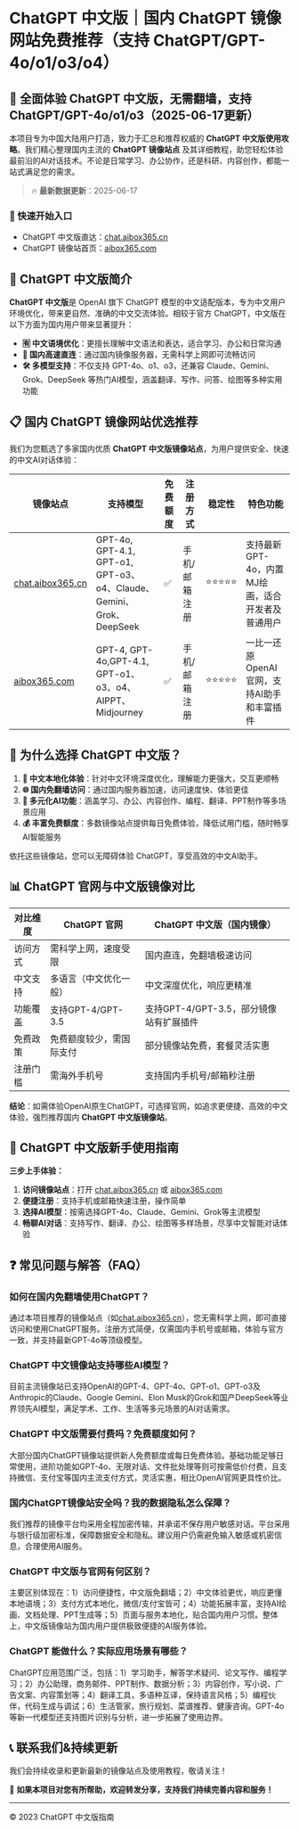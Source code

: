 # ChatGPT 中文版｜国内 ChatGPT 镜像网站免费推荐（支持 ChatGPT/GPT-4o/o1/o3/o4）

## 📢 全面体验 ChatGPT 中文版，无需翻墙，支持 ChatGPT/GPT-4o/o1/o3（2025-06-17更新）

本项目专为中国大陆用户打造，致力于汇总和推荐权威的 **ChatGPT 中文版使用攻略**。我们精心整理国内主流的 **ChatGPT 镜像站点** 及其详细教程，助您轻松体验最前沿的AI对话技术。不论是日常学习、办公协作，还是科研、内容创作，都能一站式满足您的需求。

> 🔥 **最新数据更新**：2025-06-17

### 🚀 快速开始入口

- ChatGPT 中文版直达：[chat.aibox365.cn](https://chat.aibox365.cn)
- ChatGPT 镜像站首页：[aibox365.com](https://aibox365.com)

## 🤔 ChatGPT 中文版简介

**ChatGPT 中文版**是 OpenAI 旗下 ChatGPT 模型的中文适配版本，专为中文用户环境优化，带来更自然、准确的中文交流体验。相较于官方 ChatGPT，中文版在以下方面为国内用户带来显著提升：

- **🈶 中文语境优化**：更擅长理解中文语法和表达，适合学习、办公和日常沟通
- **🚀 国内高速直连**：通过国内镜像服务器，无需科学上网即可流畅访问
- **🛠️ 多模型支持**：不仅支持 GPT-4o、o1、o3，还兼容 Claude、Gemini、Grok、DeepSeek 等热门AI模型，涵盖翻译、写作、问答、绘图等多种实用功能

## 📋 国内 ChatGPT 镜像网站优选推荐

我们为您甄选了多家国内优质 **ChatGPT 中文版镜像站点**，为用户提供安全、快速的中文AI对话体验：

| 镜像站点 | 支持模型 | 免费额度 | 注册方式 | 稳定性 | 特色功能 |
|----------|----------|----------|----------|--------|----------|
| [chat.aibox365.cn](https://chat.aibox365.cn) | GPT-4o, GPT-4.1, GPT-o1, GPT-o3、o4、Claude、Gemini、Grok、DeepSeek | ✅ | 手机/邮箱注册 | ⭐⭐⭐⭐⭐ | 支持最新GPT-4o，内置MJ绘画，适合开发者及普通用户 |
| [aibox365.com](https://aibox365.com) | GPT-4, GPT-4o,GPT-4.1, GPT-o1、o3、o4、AIPPT、Midjourney | ✅ | 手机/邮箱注册 | ⭐⭐⭐⭐⭐ | 一比一还原OpenAI官网，支持AI助手和丰富插件 |

## 🌟 为什么选择 ChatGPT 中文版？

1. **📝 中文本地化体验**：针对中文环境深度优化，理解能力更强大，交互更顺畅
2. **🌐 国内免翻墙访问**：通过国内服务器加速，访问速度快、体验更佳
3. **🎯 多元化AI功能**：涵盖学习、办公、内容创作、编程、翻译、PPT制作等多场景应用
4. **💰 丰富免费额度**：多数镜像站点提供每日免费体验，降低试用门槛，随时畅享AI智能服务

依托这些镜像站，您可以无障碍体验 ChatGPT，享受高效的中文AI助手。

## 📊 ChatGPT 官网与中文版镜像对比

| 对比维度 | ChatGPT 官网 | ChatGPT 中文版（国内镜像） |
|----------|--------------|----------------------------|
| 访问方式 | 需科学上网，速度受限 | 国内直连，免翻墙极速访问 |
| 中文支持 | 多语言（中文优化一般） | 中文深度优化，响应更精准 |
| 功能覆盖 | 支持GPT-4/GPT-3.5 | 支持GPT-4/GPT-3.5，部分镜像站有扩展插件 |
| 免费政策 | 免费额度较少，需国际支付 | 部分镜像站免费，套餐灵活实惠 |
| 注册门槛 | 需海外手机号 | 支持国内手机号/邮箱秒注册 |

**结论**：如需体验OpenAI原生ChatGPT，可选择官网，如追求更便捷、高效的中文体验，强烈推荐国内 **ChatGPT 中文版镜像站**。

## 📝 ChatGPT 中文版新手使用指南

**三步上手体验：**

1. **访问镜像站点**：打开 [chat.aibox365.cn](https://chat.aibox365.cn) 或 [aibox365.com](https://aibox365.com)
2. **便捷注册**：支持手机或邮箱快速注册，操作简单
3. **选择AI模型**：按需选择GPT-4o、Claude、Gemini、Grok等主流模型
4. **畅聊AI对话**：支持写作、翻译、办公、绘图等多样场景，尽享中文智能对话体验

## ❓ 常见问题与解答（FAQ）

### 如何在国内免翻墙使用ChatGPT？

通过本项目推荐的镜像站点（如[chat.aibox365.cn](https://chat.aibox365.cn)），您无需科学上网，即可直接访问和使用ChatGPT服务。注册方式简便，仅需国内手机号或邮箱，体验与官方一致，并支持最新GPT-4o等顶级模型。

### ChatGPT 中文镜像站支持哪些AI模型？

目前主流镜像站已支持OpenAI的GPT-4、GPT-4o、GPT-o1、GPT-o3及Anthropic的Claude、Google Gemini、Elon Musk的Grok和国产DeepSeek等业界领先AI模型，满足学术、工作、生活等多元场景的AI对话需求。

### ChatGPT 中文版需要付费吗？免费额度如何？

大部分国内ChatGPT镜像站提供新人免费额度或每日免费体验。基础功能足够日常使用，进阶功能如GPT-4o、无限对话、文件批处理等则可按需低价付费，且支持微信、支付宝等国内主流支付方式，灵活实惠，相比OpenAI官网更具性价比。

### 国内ChatGPT镜像站安全吗？我的数据隐私怎么保障？

我们推荐的镜像平台均采用全程加密传输，并承诺不保存用户敏感对话。平台采用与银行级加密标准，保障数据安全和隐私。建议用户仍需避免输入敏感或机密信息，合理使用AI服务。

### ChatGPT 中文版与官网有何区别？

主要区别体现在：1）访问便捷性，中文版免翻墙；2）中文体验更优，响应更懂本地语境；3）支付方式本地化，微信/支付宝皆可；4）功能拓展丰富，支持AI绘画、文档处理、PPT生成等；5）页面与服务本地化，贴合国内用户习惯。整体上，中文版镜像站为国内用户提供极致便捷的AI服务体验。

### ChatGPT 能做什么？实际应用场景有哪些？

ChatGPT应用范围广泛，包括：1）学习助手，解答学术疑问、论文写作、编程学习；2）办公助理，商务邮件、PPT制作、数据分析；3）内容创作，写小说、广告文案、内容策划等；4）翻译工具，多语种互译，保持语言风格；5）编程伙伴，代码生成与调试；6）生活管家，旅行规划、菜谱推荐、健康咨询。GPT-4o等新一代模型还支持图片识别与分析，进一步拓展了使用边界。

## 📞 联系我们&持续更新

我们会持续收录和更新最新的镜像站点及使用教程，敬请关注！

🌟 **如果本项目对您有所帮助，欢迎转发分享，支持我们持续完善内容和服务！**

---

© 2023 ChatGPT 中文版指南
